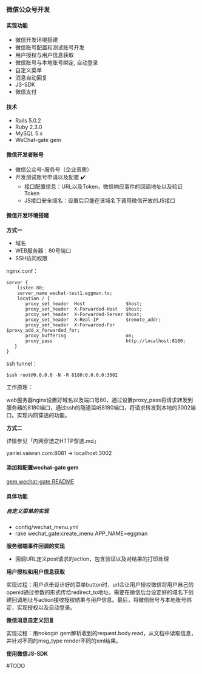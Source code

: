### 微信公众号开发



#### 实现功能

- 微信开发环境搭建
- 微信账号配置和测试账号开发
- 用户授权与用户信息获取
- 微信账号与本地账号绑定, 自动登录
- 自定义菜单
- 消息自动回复
- JS-SDK
- 微信支付



#### 技术

- Rails 5.0.2
- Ruby 2.3.0
- MySQL 5.x
- WeChat-gate gem



#### 微信开发者账号

- 微信公众号-服务号（企业资质）
- 开发测试账号申请以及配置 :heavy_check_mark:
  * 接口配置信息：URL以及Token，微信响应事件的回调地址以及验证Token
  * JS接口安全域名：设置后只能在该域名下调用微信开放的JS接口



#### 微信开发环境搭建

**方式一**

- 域名
- WEB服务器：80号端口
- SSH访问权限

nginx.conf：

```shell
server {
    listen 80;
    server_name wechat-test1.eggman.tv;
    location / {
       proxy_set_header  Host               $host;
       proxy_set_header  X-Forwarded-Host   $host;
       proxy_set_header  X-Forwarded-Server $host;
       proxy_set_header  X-Real-IP          $remote_addr;
       proxy_set_header  X-Forwarded-For    $proxy_add_x_forwarded_for;
       proxy_buffering                      on;
       proxy_pass                           http://localhost:8180;
   }
}
```

ssh tunnel：

```shell
$ssh root@0.0.0.0 -N -R 8180:0.0.0.0:3002
```

工作原理：

web服务器nginx设置好域名以及端口号80，通过设置proxy_pass将请求转发到服务器的8180端口，通过ssh的隧道监听8180端口，将请求转发到本地的3002端口。实现内网穿透的功能。

**方式二**

详情参见「内网穿透之HTTP穿透.md」

yanlei.vaiwan.com:8081 -> localhost:3002

#### 添加和配置wechat-gate gem

[gem wechat-gate README](https://github.com/eggmantv/wechat_gate)

#### 具体功能

##### 自定义菜单的实现

- config/wechat_menu.yml
- rake wechat_gate:create_menu APP_NAME=eggman

**服务器端事件回调的实现**

- 回调URL定义post请求的action，包含验证以及对结果的打印处理

**用户授权和用户信息获取**

实现过程：用户点击设计好的菜单button时，url会让用户授权微信将用户自己的openid通过参数的形式传给redirect_to地址。需要在微信后台设定好的域名下创建回调地址与action接收授权结果与用户信息。最后，将微信账号与本地账号绑定，实现授权以及自动登录。

**微信消息自定义回复**

实现过程：用nokogiri gem解析收到的request.body.read，从文档中读取信息，并针对不同的msg_type render不同的xml结果。

**使用微信JS-SDK**

#TODO

